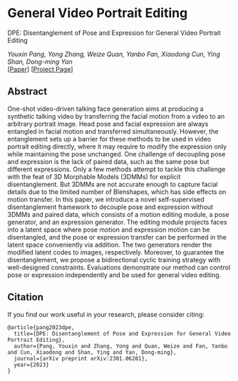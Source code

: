 # General Video Portrait Editing

DPE: Disentanglement of Pose and Expression for General Video Portrait Editing

*Youxin Pang, Yong Zhang, Weize Quan, Yanbo Fan, Xiaodong Cun, Ying Shan, Dong-ming Yan*  
[[Paper](https://arxiv.org/abs/2301.06281)]
[[Project Page](https://carlyx.github.io/DPE/)]


## Abstract
One-shot video-driven talking face generation aims at producing a synthetic talking video by transferring the facial motion from a video to an arbitrary portrait image. Head pose and facial expression are always entangled in facial motion and transferred simultaneously. However, the entanglement sets up a barrier for these methods to be used in video portrait editing directly, where it may require to modify the expression only while maintaining the pose unchanged. One challenge of decoupling pose and expression is the lack of paired data, such as the same pose but different expressions. Only a few methods attempt to tackle this challenge with the feat of 3D Morphable Models (3DMMs) for explicit disentanglement. But 3DMMs are not accurate enough to capture facial details due to the limited number of Blenshapes, which has side effects on motion transfer. In this paper, we introduce a novel self-supervised disentanglement framework to decouple pose and expression without 3DMMs and paired data, which consists of a motion editing module, a pose generator, and an expression generator. The editing module projects faces into a latent space where pose motion and expression motion can be disentangled, and the pose or expression transfer can be performed in the latent space conveniently via addition. The two generators render the modified latent codes to images, respectively. Moreover, to guarantee the disentanglement, we propose a bidirectional cyclic training strategy with well-designed constraints. Evaluations demonstrate our method can control pose or expression independently and be used for general video editing.

<!-- ## Method
<p align="center">
    <img src=assets/framework.jpeg />
</p> -->


## **Citation**

If you find our work useful in your research, please consider citing:

```
@article{pang2023dpe,
  title={DPE: Disentanglement of Pose and Expression for General Video Portrait Editing},
  author={Pang, Youxin and Zhang, Yong and Quan, Weize and Fan, Yanbo and Cun, Xiaodong and Shan, Ying and Yan, Dong-ming},
  journal={arXiv preprint arXiv:2301.06281},
  year={2023}
}
```